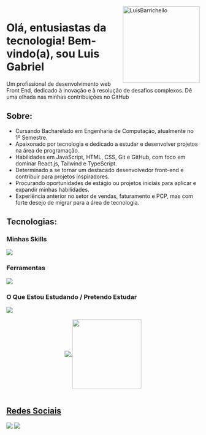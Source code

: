 <img src="https://raw.githubusercontent.com/MicaelliMedeiros/micaellimedeiros/master/image/computer-illustration.png" min-width="200px" max-width="200px" width="200px" align="right" alt="LuisBarrichello">



<h1>Olá, entusiastas da tecnologia!
  Bem-vindo(a), sou Luis Gabriel</h1>
<p>Um profissional de desenvolvimento web Front End, dedicado à inovação e à resolução de desafios complexos. Dê uma olhada nas minhas contribuições no GitHub</p>

<h2>Sobre:</h2> 
<ul>
        <li>Cursando Bacharelado em Engenharia de Computação, atualmente no 1º Semestre.</li>
        <li>Apaixonado por tecnologia e dedicado a estudar e desenvolver projetos na área de programação.</li>
        <li>Habilidades em JavaScript, HTML, CSS, Git e GitHub, com foco em dominar React.js, Tailwind e TypeScript.</li>
        <li>Determinado a se tornar um destacado desenvolvedor front-end e contribuir para projetos inspiradores.</li>
        <li>Procurando oportunidades de estágio ou projetos iniciais para aplicar e expandir minhas habilidades.</li>
        <li>Experiência anterior no setor de vendas, faturamento e PCP, mas com forte desejo de migrar para a área de tecnologia.</li>
    </ul>

<h2>Tecnologias:</h2>
<div style="display: inline_block">
  <h3>Minhas Skills</h3>
  <img src="https://skillicons.dev/icons?i=js,html,css,react" />
</div>
<div style="display: inline_block">
  <h3>Ferramentas</h3>
  <img src="https://skillicons.dev/icons?i=vscode,git,github,figma" />
</div>
<div style="display: inline_block">
  <h3>O Que Estou Estudando / Pretendo Estudar</h3>
  <img src="https://skillicons.dev/icons?i=tailwind,ts,nodejs" />
</div>


 <br>
<div align="center">
  <a href="https://github.com/LuisBarrichello">
  <img heigth="180em" align="center" src="https://github-readme-stats.vercel.app/api?username=LuisBarrichello&theme=dracula&show_icons=true&include_all_commits=true"/>
  <img height="180em" align="center" src="https://github-readme-stats.vercel.app/api/top-langs/?username=LuisBarrichello&theme=dracula&layout=compact&langs_count=7"/>
</div>
<br>
    
<div>
  <h2>Redes Sociais</h2>
  <a href="mailto:luisgbarrichelo@gmail.com"><img src="https://img.shields.io/badge/-Gmail-%23333?style=for-the-badge&logo=gmail&logoColor=white" target="_blank"></a>
  <a href="https://www.linkedin.com/in/lu%C3%ADs-gabriel-viana-barrichello-86448b195/" target="_blank"><img src="https://img.shields.io/badge/-LinkedIn-%230077B5?style=for-the-badge&logo=linkedin&logoColor=white" target="_blank"></a> 
  
<div>
